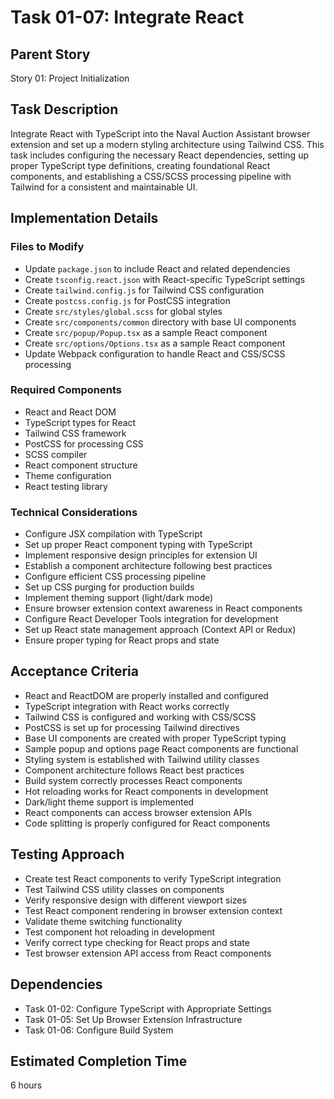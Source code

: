 # Task 01-07: Integrate React

## Parent Story

Story 01: Project Initialization

## Task Description

Integrate React with TypeScript into the Naval Auction Assistant browser extension and set up a modern styling architecture using Tailwind CSS. This task includes configuring the necessary React dependencies, setting up proper TypeScript type definitions, creating foundational React components, and establishing a CSS/SCSS processing pipeline with Tailwind for a consistent and maintainable UI.

## Implementation Details

### Files to Modify

- Update `package.json` to include React and related dependencies
- Create `tsconfig.react.json` with React-specific TypeScript settings
- Create `tailwind.config.js` for Tailwind CSS configuration
- Create `postcss.config.js` for PostCSS integration
- Create `src/styles/global.scss` for global styles
- Create `src/components/common` directory with base UI components
- Create `src/popup/Popup.tsx` as a sample React component
- Create `src/options/Options.tsx` as a sample React component
- Update Webpack configuration to handle React and CSS/SCSS processing

### Required Components

- React and React DOM
- TypeScript types for React
- Tailwind CSS framework
- PostCSS for processing CSS
- SCSS compiler
- React component structure
- Theme configuration
- React testing library

### Technical Considerations

- Configure JSX compilation with TypeScript
- Set up proper React component typing with TypeScript
- Implement responsive design principles for extension UI
- Establish a component architecture following best practices
- Configure efficient CSS processing pipeline
- Set up CSS purging for production builds
- Implement theming support (light/dark mode)
- Ensure browser extension context awareness in React components
- Configure React Developer Tools integration for development
- Set up React state management approach (Context API or Redux)
- Ensure proper typing for React props and state

## Acceptance Criteria

- React and ReactDOM are properly installed and configured
- TypeScript integration with React works correctly
- Tailwind CSS is configured and working with CSS/SCSS
- PostCSS is set up for processing Tailwind directives
- Base UI components are created with proper TypeScript typing
- Sample popup and options page React components are functional
- Styling system is established with Tailwind utility classes
- Component architecture follows React best practices
- Build system correctly processes React components
- Hot reloading works for React components in development
- Dark/light theme support is implemented
- React components can access browser extension APIs
- Code splitting is properly configured for React components

## Testing Approach

- Create test React components to verify TypeScript integration
- Test Tailwind CSS utility classes on components
- Verify responsive design with different viewport sizes
- Test React component rendering in browser extension context
- Validate theme switching functionality
- Test component hot reloading in development
- Verify correct type checking for React props and state
- Test browser extension API access from React components

## Dependencies

- Task 01-02: Configure TypeScript with Appropriate Settings
- Task 01-05: Set Up Browser Extension Infrastructure
- Task 01-06: Configure Build System

## Estimated Completion Time

6 hours
